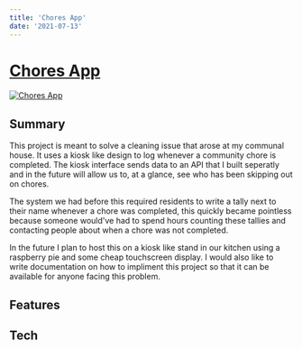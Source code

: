 ```yaml
---
title: 'Chores App'
date: '2021-07-13'
---
```


# [Chores App](./chores-app)

[![Chores App](https://i.imgur.com/Uv3AG8e.png)](./chores-app)

## Summary 

This project is meant to solve a cleaning issue that arose at my communal house. It uses a kiosk like design to log whenever a community chore is completed. The kiosk interface sends data to an API that I built seperatly and in the future will allow us to, at a glance, see who has been skipping out on chores. 

The system we had before this required residents to write a tally next to their name whenever a chore was completed, this quickly became pointless because someone would've had to spend hours counting these tallies and contacting people about when a chore was not completed. 

In the future I plan to host this on a kiosk like stand in our kitchen using a raspberry pie and some cheap touchscreen display. I would also like to write documentation on how to impliment this project so that it can be available for anyone facing this problem. 

## Features 

## Tech